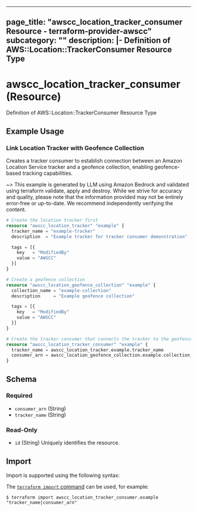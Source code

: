 
---
page_title: "awscc_location_tracker_consumer Resource - terraform-provider-awscc"
subcategory: ""
description: |-
  Definition of AWS::Location::TrackerConsumer Resource Type
---

# awscc_location_tracker_consumer (Resource)

Definition of AWS::Location::TrackerConsumer Resource Type

## Example Usage

### Link Location Tracker with Geofence Collection

Creates a tracker consumer to establish connection between an Amazon Location Service tracker and a geofence collection, enabling geofence-based tracking capabilities.

~> This example is generated by LLM using Amazon Bedrock and validated using terraform validate, apply and destroy. While we strive for accuracy and quality, please note that the information provided may not be entirely error-free or up-to-date. We recommend independently verifying the content.

```terraform
# Create the location tracker first
resource "awscc_location_tracker" "example" {
  tracker_name = "example-tracker"
  description  = "Example tracker for tracker consumer demonstration"

  tags = [{
    key   = "ModifiedBy"
    value = "AWSCC"
  }]
}

# Create a geofence collection
resource "awscc_location_geofence_collection" "example" {
  collection_name = "example-collection"
  description     = "Example geofence collection"

  tags = [{
    key   = "ModifiedBy"
    value = "AWSCC"
  }]
}

# Create the tracker consumer that connects the tracker to the geofence collection
resource "awscc_location_tracker_consumer" "example" {
  tracker_name = awscc_location_tracker.example.tracker_name
  consumer_arn = awscc_location_geofence_collection.example.collection_arn
}
```

<!-- schema generated by tfplugindocs -->
## Schema

### Required

- `consumer_arn` (String)
- `tracker_name` (String)

### Read-Only

- `id` (String) Uniquely identifies the resource.

## Import

Import is supported using the following syntax:

The [`terraform import` command](https://developer.hashicorp.com/terraform/cli/commands/import) can be used, for example:

```shell
$ terraform import awscc_location_tracker_consumer.example "tracker_name|consumer_arn"
```
